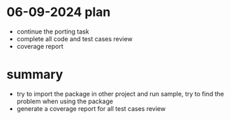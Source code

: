 # 06-09-2024 plan
- continue the porting task
- complete all code and test cases review
- coverage report

# summary
- try to import the package in other project and run sample, try to find the problem when using the package
- generate a coverage report for all test cases review